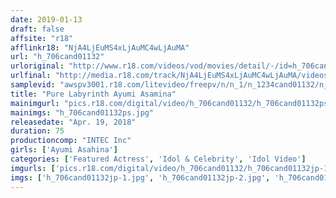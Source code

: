 ```yaml
---
date: 2019-01-13
draft: false
affsite: "r18"
afflinkr18: "NjA4LjEuMS4xLjAuMC4wLjAuMA"
url: "h_706cand01132"
urloriginal: "http://www.r18.com/videos/vod/movies/detail/-/id=h_706cand01132"
urlfinal: "http://media.r18.com/track/NjA4LjEuMS4xLjAuMC4wLjAuMA/videos/vod/movies/detail/-/id=h_706cand01132"
samplevid: "awspv3001.r18.com/litevideo/freepv/n/n_1/n_1234cand01132/n_1234cand01132_dmb_w.mp4"
title: "Pure Labyrinth Ayumi Asamina"
mainimgurl: "pics.r18.com/digital/video/h_706cand01132/h_706cand01132ps.jpg"
mainimgs: "h_706cand01132ps.jpg"
releasedate: "Apr. 19, 2018"
duration: 75
productioncomp: "INTEC Inc"
girls: ['Ayumi Asahina']
categories: ['Featured Actress', 'Idol & Celebrity', 'Idol Video']
imgurls: ['pics.r18.com/digital/video/h_706cand01132/h_706cand01132jp-1.jpg', 'pics.r18.com/digital/video/h_706cand01132/h_706cand01132jp-2.jpg', 'pics.r18.com/digital/video/h_706cand01132/h_706cand01132jp-3.jpg', 'pics.r18.com/digital/video/h_706cand01132/h_706cand01132jp-4.jpg', 'pics.r18.com/digital/video/h_706cand01132/h_706cand01132jp-5.jpg', 'pics.r18.com/digital/video/h_706cand01132/h_706cand01132jp-6.jpg', 'pics.r18.com/digital/video/h_706cand01132/h_706cand01132jp-7.jpg', 'pics.r18.com/digital/video/h_706cand01132/h_706cand01132jp-8.jpg', 'pics.r18.com/digital/video/h_706cand01132/h_706cand01132jp-9.jpg', 'pics.r18.com/digital/video/h_706cand01132/h_706cand01132jp-10.jpg', 'pics.r18.com/digital/video/h_706cand01132/h_706cand01132jp-11.jpg', 'pics.r18.com/digital/video/h_706cand01132/h_706cand01132jp-12.jpg', 'pics.r18.com/digital/video/h_706cand01132/h_706cand01132jp-13.jpg', 'pics.r18.com/digital/video/h_706cand01132/h_706cand01132jp-14.jpg', 'pics.r18.com/digital/video/h_706cand01132/h_706cand01132jp-15.jpg', 'pics.r18.com/digital/video/h_706cand01132/h_706cand01132jp-16.jpg', 'pics.r18.com/digital/video/h_706cand01132/h_706cand01132jp-17.jpg', 'pics.r18.com/digital/video/h_706cand01132/h_706cand01132jp-18.jpg', 'pics.r18.com/digital/video/h_706cand01132/h_706cand01132jp-19.jpg', 'pics.r18.com/digital/video/h_706cand01132/h_706cand01132jp-20.jpg']
imgs: ['h_706cand01132jp-1.jpg', 'h_706cand01132jp-2.jpg', 'h_706cand01132jp-3.jpg', 'h_706cand01132jp-4.jpg', 'h_706cand01132jp-5.jpg', 'h_706cand01132jp-6.jpg', 'h_706cand01132jp-7.jpg', 'h_706cand01132jp-8.jpg', 'h_706cand01132jp-9.jpg', 'h_706cand01132jp-10.jpg', 'h_706cand01132jp-11.jpg', 'h_706cand01132jp-12.jpg', 'h_706cand01132jp-13.jpg', 'h_706cand01132jp-14.jpg', 'h_706cand01132jp-15.jpg', 'h_706cand01132jp-16.jpg', 'h_706cand01132jp-17.jpg', 'h_706cand01132jp-18.jpg', 'h_706cand01132jp-19.jpg', 'h_706cand01132jp-20.jpg']
---
```

